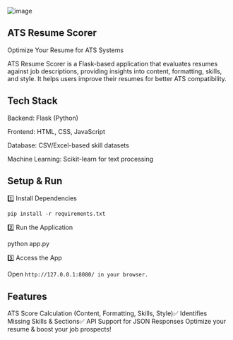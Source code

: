![image](https://github.com/user-attachments/assets/04cdd5b8-93be-4bbc-9914-aece386e1ae9)

ATS Resume Scorer
---
Optimize Your Resume for ATS Systems

ATS Resume Scorer is a Flask-based application that evaluates resumes against job descriptions, providing insights into content, formatting, skills, and style. It helps users improve their resumes for better ATS compatibility.

Tech Stack
--
Backend: Flask (Python)

Frontend: HTML, CSS, JavaScript

Database: CSV/Excel-based skill datasets

Machine Learning: Scikit-learn for text processing

Setup & Run
--
1️⃣ Install Dependencies

`pip install -r requirements.txt`

2️⃣ Run the Application

python app.py

3️⃣ Access the App

Open `http://127.0.0.1:8080/ in your browser.`

Features
--
ATS Score Calculation (Content, Formatting, Skills, Style)✅ Identifies Missing Skills & Sections✅ API Support for JSON Responses
Optimize your resume & boost your job prospects!

